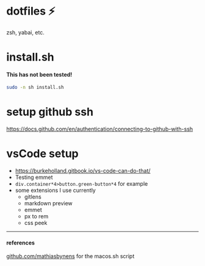 # dotfiles ⚡️
zsh, yabai, etc.

# install.sh
#### This has not been tested!
```bash
sudo -n sh install.sh
```
# setup github ssh

https://docs.github.com/en/authentication/connecting-to-github-with-ssh

# vsCode setup
* https://burkeholland.gitbook.io/vs-code-can-do-that/
* Testing emmet
* `div.container*4>button.green-button*4` for example
* some extensions I use currently
	* gitlens
	* markdown preview
	* emmet
	* px to rem
	* css peek


_ _ _

#### references

[github.com/mathiasbynens](github.com/mathiasbynens) for the macos.sh script

